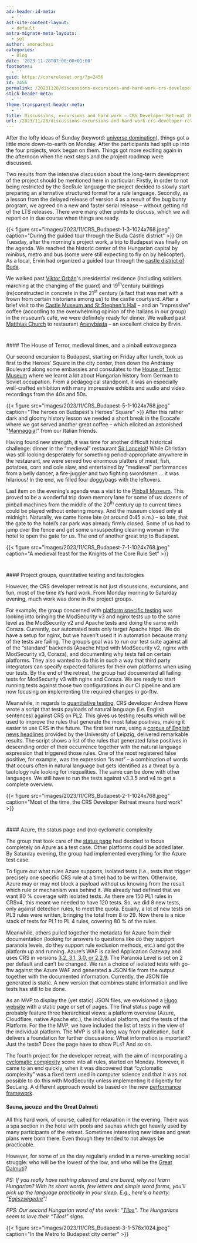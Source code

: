 ```yaml
---
adv-header-id-meta:
  - ''
ast-site-content-layout:
  - default
astra-migrate-meta-layouts:
  - set
author: amonachesi
categories:
  - Blog
date: '2023-11-28T07:00:00+01:00'
footnotes:
  - ''
guid: https://coreruleset.org/?p=2456
id: 2456
permalink: /20231128/discussions-excursions-and-hard-work-crs-developer-retreat-2023-days-2-7/
stick-header-meta:
  - ''
theme-transparent-header-meta:
  - ''
title: Discussions, excursions and hard work – CRS Developer Retreat 2023, days 2–7
url: /2023/11/28/discussions-excursions-and-hard-work-crs-developer-retreat-2023-days-2-7/
---
```



After the lofty ideas of Sunday (keyword: [universe domination](https://coreruleset.org/20231105/universe-domination-plans-in-budapest-the-crs-developer-retreat-2023-day-1/)), things got a little more down-to-earth on Monday. After the participants had split up into the four projects, work began on them. Things got more exciting again in the afternoon when the next steps and the project roadmap were discussed.

Two results from the intensive discussion about the long-term development of the project should be mentioned here in particular: Firstly, in order to not being restricted by the SecRule language the project decided to slowly start preparing an alternative structured format for a rule language. Secondly, as a lesson from the delayed release of version 4 as a result of the bug bunty program, we agreed on a new and faster serial release – without getting rid of the LTS releases. There were many other points to discuss, which we will report on in due course when things are ready.

{{< figure src="images/2023/11/CRS_Budapest-1-3-1024x768.jpeg" caption="During the guided tour through the Buda Castle district" >}}
On Tuesday, after the morning's project work, a trip to Budapest was finally on the agenda. We reached the historic center of the Hungarian capital by minibus, metro and bus (some were still expecting to fly on by helicopter). As a local, Ervin had organized a guided tour through the [castle district of Buda](https://budacastlebudapest.com/).

We walked past [Viktor Orbán](https://en.wikipedia.org/wiki/Viktor_Orb%C3%A1n)'s presidential residence (including soldiers marching at the changing of the guard) and 19<sup>th</sup>century buildings (re)constructed in concrete in the 21<sup>st</sup> century (a fact that was met with a frown from certain historians among us) to the castle courtyard. After a brief visit to the [Castle Museum and St Stephen's Hall](https://szentistvanterem.hu/en) – and an "impressive" coffee (according to the overwhelming opinion of the Italians in our group) in the museum’s café, we were definitely ready for dinner. We walked past [Matthias Church](https://matyas-templom.hu/home) to restaurant [Aranybásta](https://en.aranybastya.com/) – an excellent choice by Ervin.

<div aria-hidden="true" class="wp-block-spacer" style="height:27px"></div>#### The House of Terror, medieval times, and a pinball extravaganza

Our second excursion to Budapest, starting on Friday after lunch, took us first to the Heroes' Square in the city center, then down the Andrássy Boulevard along some embassies and consulates to the [House of Terror Museum](https://www.terrorhaza.hu/en) where we learnt a lot about Hungarian history from German to Soviet occupation. From a pedagogical standpoint, it was an especially well-crafted exhibition with many impressive exhibits and audio and video recordings from the 40s and 50s.

{{< figure src="images/2023/11/CRS_Budapest-5-1-1024x768.jpeg" caption="The heroes on Budapest's Heroes' Square" >}}
After this rather dark and gloomy history lesson we needed a short break in the Ecocafe where we got served another great coffee – which elicited an astonished "[Mannaggia](https://en.wiktionary.org/wiki/mannaggia)!" from our Italian friends.

Having found new strength, it was time for another difficult historical challenge: dinner in the “medieval” restaurant [Sir Lancelot](https://sirlancelot.hu/)! While Christian was still looking desperately for something period-appropriate anywhere in the restaurant, we were served two enormous platters of meat, fish, potatoes, corn and cole slaw, and entertained by “medieval” performances from a belly dancer, a fire-juggler and two fighting swordsmen … it was hilarious! In the end, we filled four doggybags with the leftovers.

Last item on the evening’s agenda was a visit to the [Pinball Museum](https://flippermuzeum.hu/). This proved to be a wonderful trip down memory lane for some of us: dozens of pinball machines from the middle of the 20<sup>th</sup> century up to current times could be played without entering money. And the museum closed only at midnight. Naturally, we came home late (at around 0:45 a.m.) – so late, that the gate to the hotel’s car park was already firmly closed. Some of us had to jump over the fence and get some unsuspecting cleaning woman in the hotel to open the gate for us. The end of another great trip to Budapest.

{{< figure src="images/2023/11/CRS_Budapest-7-1-1024x768.jpeg" caption="A medieval feast for the Knights of the Core Rule Set" >}}
<div aria-hidden="true" class="wp-block-spacer" style="height:27px"></div>#### Project groups, quantitative testing and tautologies

However, the CRS developer retreat is not just discussions, excursions, and fun, most of the time it’s hard work. From Monday morning to Saturday evening, much work was done in the project groups.

For example, the group concerned with [platform specific testing](https://github.com/coreruleset/coreruleset/wiki/DevRetreat23ProjectPlatformSpecificTesting) was looking into bringing the ModSecurity v3 and nginx tests up to the same level as the ModSecurity v2 and Apache tests and doing the same with Coraza. Currently, our automated tests only target Apache httpd. We do have a setup for nginx, but we haven't used it in automation because many of the tests are failing. The group’s goal was to run our test suite against all of the “standard” backends (Apache httpd with ModSecurity v2, nginx with ModSecurity v3, Coraza), and documenting why tests fail on certain platforms. They also wanted to do this in such a way that third party integrators can specify expected failures for their own platforms when using our tests. By the end of the retreat, the group had documented all failing tests for ModSecurity v3 with nginx and Coraza. We are ready to start running tests against those two configurations in our CI pipeline and are now focusing on implementing the required changes in go-ftw.

Meanwhile, in regards to [quantitative testing](https://github.com/coreruleset/coreruleset/wiki/DevRetreat23ProjectQuantitativeTesting), CRS developer Andrew Howe wrote a script that tests payloads of natural language (i.e. English sentences) against CRS on PL2. This gives us testing results which will be used to improve the rules that generate the most false positives, making it easier to use CRS in the future. The first test runs, using a [corpus of English news headlines](https://wortschatz.uni-leipzig.de/en/download) provided by the University of Leipzig, delivered remarkable results. The script shows a list of the rules that generated false positives in descending order of their occurrence together with the natural language expression that triggered those rules. One of the most registered false positive, for example, was the expression “is not” – a combination of words that occurs often in natural language but gets identified as a threat by a tautology rule looking for inequalities. The same can be done with other languages. We still have to run the tests against v3.3.5 and v4 to get a complete overview.

{{< figure src="images/2023/11/CRS_Budapest-2-1-1024x768.jpeg" caption="Most of the time, the CRS Developer Retreat means hard work" >}}
<div aria-hidden="true" class="wp-block-spacer" style="height:27px"></div>#### Azure, the status page and (no) cyclomatic complexity

The group that took care of the [status page](https://github.com/coreruleset/coreruleset/wiki/DevRetreat23ProjectStatusPage) had decided to focus completely on Azure as a test case. Other platforms could be added later. By Saturday evening, the group had implemented everything for the Azure test case.

To figure out what rules Azure supports, isolated tests (i.e., tests that trigger precisely one specific CRS rule at a time) had to be written. Otherwise, Azure may or may not block a payload without us knowing from the result which rule or mechanism was behind it. We already had defined that we want 80 % coverage with isolated tests. As there are 150 PL1 rules in CRSv4, this meant we needed to have 120 tests. So, we did 8 new tests, only against detection rules, to meet the quota. Equally, a lot of new tests on PL3 rules were written, bringing the total from 8 to 29. Now there is a nice stack of tests for PL1 to PL 4 rules, covering 80 % of the rules.

Meanwhile, others pulled together the metadata for Azure from their documentation (looking for answers to questions like do they support paranoia levels, do they support rule exclusion methods, etc.) and got the platform up and running. Azure’s WAF is called Application Gateway and uses CRS in versions [3.2, 3.1, 3.0, or 2.2.9](https://learn.microsoft.com/en-us/azure/web-application-firewall/ag/application-gateway-crs-rulegroups-rules). The Paranoia Level is set on 2 per default and can’t be changed. We ran a choice of isolated tests with go-ftw against the Azure WAF and generated a JSON file from the output together with the documented information. Currently, the JSON file generated is static. A new version that combines static information and live tests has still to be done.

As an MVP to display the (yet static) JSON files, we envisioned a [Hugo website](https://gohugo.io/) with a static page or set of pages. The final status page will probably feature three hierarchical views: a platform overview (Azure, Cloudflare, native Apache etc.), the individual platform, and the tests of the Platform. For the the MVP, we have included the list of tests in the view of the individual platform. The MVP is still a long way from publication, but it delivers a foundation for further discussions: What information is important? Just the tests? Does the page have to show PLs? And so on.

The fourth project for the developer retreat, with the aim of incorporating a [cyclomatic complexity](https://github.com/coreruleset/coreruleset/wiki/DevRetreat23ProjectCyclomaticComplexity) score into all rules, started on Monday. However, it came to an end quickly, when it was discovered that <a></a><a>“cyclomatic complexity</a>” was a fixed term used in computer science and that it was not possible to do this with ModSecurity unless implementing it diligently for SecLang. A different approach would be based on the new [performance framework](https://coreruleset.org/20230921/crs-performance-framework-a-gsoc-2023-project/).

#### Sauna, jacuzzi and the Great Dalmuti

All this hard work, of course, called for relaxation in the evening. There was a spa section in the hotel with pools and saunas which got heavily used by many participants of the retreat. Sometimes interesting new ideas and great plans were born there. Even though they tended to not always be practicable.

However, for some of us the day regularly ended in a nerve-wrecking social struggle: who will be the lowest of the low, and who will be the [Great Dalmuti](https://en.wikipedia.org/wiki/The_Great_Dalmuti)?

*PS: If you really have nothing planned and are bored, why not learn Hungarian? With its short words, few letters and simple word forms, you'll pick up the language practically in your sleep. E.g., here's a hearty: "[Egészségedre](https://en.wiktionary.org/wiki/egészségedre)"!*

*PPS: Our second Hungarian word of the week: “[Tilos](https://en.wiktionary.org/wiki/tilos#Hungarian)”. The Hungarians seem to love their “Tilos!” signs.*

{{< figure src="images/2023/11/CRS_Budapest-3-1-576x1024.jpeg" caption="In the Metro to Budapest city center" >}}

